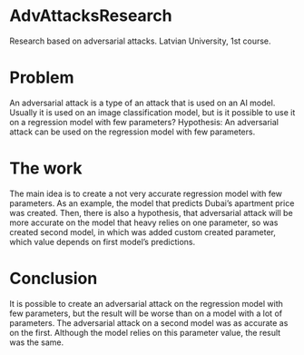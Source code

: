 # AdvAttacksResearch
Research based on adversarial attacks. Latvian University, 1st course.
# Problem
An adversarial attack is a type of an attack that is used on an AI model. Usually it is used on an image classification model, but is it possible to use it on a regression model with few parameters?
Hypothesis:  An adversarial attack can be used on the regression model with few parameters. 

# The work
The main idea is to create a not very accurate regression model with few parameters. As an example, the model that predicts Dubai’s apartment price was created. Then, there is also a hypothesis, that adversarial attack will be more accurate on the model that heavy relies on one parameter, so was created second model, in which was added custom created parameter, which value depends on first model’s predictions. 

# Conclusion
It is possible to create an adversarial attack on the regression model with few parameters, but the result will be worse than on a model with a lot of parameters. The adversarial attack on a second model was as accurate as on the first. Although the model relies on this parameter value, the result was the same.
